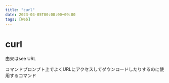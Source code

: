 ```yaml
---
title: "curl"
date: 2023-04-05T00:00:00+09:00
tags: [Web]
---
```

# curl

由来はsee URL

コマンドプロンプト上でよくURLにアクセスしてダウンロードしたりするのに使用するコマンド

